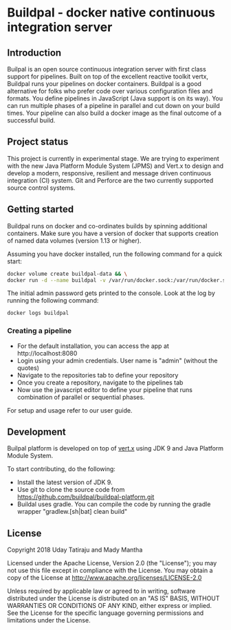 # Buildpal - docker native continuous integration server
## Introduction
Builpal is an open source continuous integration server with first class support for pipelines. Built on top of the excellent reactive toolkit vertx, Buildpal runs your pipelines on docker containers. Buildpal is a good alternative for folks who prefer code over various configuration files and formats. You define pipelines in JavaScript (Java support is on its way). You can run multiple phases of a pipeline in parallel and cut down on your build times. Your pipeline can also build a docker image as the final outcome of a successful build.  

## Project status
This project is currently in experimental stage. We are trying to experiment with the new Java Platform Module System (JPMS) and Vert.x to design and develop a modern, responsive, resilient and message driven continuous integration (CI) system. Git and Perforce are the two currently supported source control systems.

## Getting started
Buildpal runs on docker and co-ordinates builds by spinning additional containers. Make sure you have a version of docker that supports creation of named data volumes (version 1.13 or higher). 

Assuming you have docker installed, run the following command for a quick start:
```bash
docker volume create buildpal-data && \
docker run -d --name buildpal -v /var/run/docker.sock:/var/run/docker.sock -v buildpal-data:/buildpal/data -p 8080:8080 -p 55555:55555 buildpal/buildpal
```
The initial admin password gets printed to the console. Look at the log by running the following command:
```bash
docker logs buildpal
```

### Creating a pipeline
* For the default installation, you can access the app at http://localhost:8080
* Login using your admin credentials. User name is "admin" (without the quotes)
* Navigate to the repositories tab to define your repository
* Once you create a repository, navigate to the pipelines tab
* Now use the javascript editor to define your pipeline that runs combination of parallel or sequential phases.

For setup and usage refer to our user guide.

## Development
Builpal platform is developed on top of [vert.x](http://vertx.io/) using JDK 9 and Java Platform Module System.

To start contributing, do the following:
* Install the latest version of JDK 9.
* Use git to clone the source code from https://github.com/buildpal/buildpal-platform.git
* Buildal uses gradle. You can compile the code by running the gradle wrapper "gradlew.[sh|bat] clean build"

## License
Copyright 2018 Uday Tatiraju and Mady Mantha

Licensed under the Apache License, Version 2.0 (the "License"); you may not use this file except in compliance with the License. You may obtain a copy of the License at http://www.apache.org/licenses/LICENSE-2.0

Unless required by applicable law or agreed to in writing, software distributed under the License is distributed on an "AS IS" BASIS, WITHOUT WARRANTIES OR CONDITIONS OF ANY KIND, either express or implied. See the License for the specific language governing permissions and limitations under the License.
